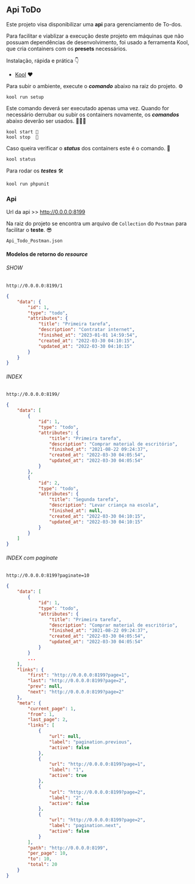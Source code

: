 ## Api ToDo

Este projeto visa disponibilizar uma **api** para gerenciamento de To-dos.

Para facilitar e viablizar a execução deste projeto em máquinas que não possuam dependências de desenvolvimento, foi usado a ferramenta Kool, que cria containers com os **presets** necessários.

Instalação, rápida e prática 👇

-   [Kool](https://kool.dev/docs/getting-started/installation) ❤️

Para subir o ambiente, execute o **_comando_** abaixo na raiz do projeto. ⚙

```
kool run setup
```

Este comando deverá ser executado apenas uma vez. Quando for necessário derrubar ou subir os containers novamente, os **_comandos_** abaixo deverão ser usados. 🏃‍♂💨

```
kool start 🛫
kool stop  🛬
```

Caso queira verificar o **_status_** dos containers este é o comando. 📡

```
kool status
```

Para rodar os **_testes_** 🛠

```
kool run phpunit
```

### Api

Url da api >> http://0.0.0.0:8199

Na raiz do projeto se encontra um arquivo de `Collection` do `Postman` para facilitar o **teste**. 😎

`Api_Todo_Postman.json`

#### Modelos de retorno do _resource_

###### _SHOW_

`http://0.0.0.0:8199/1`

```json
{
    "data": {
        "id": 1,
        "type": "todo",
        "attributes": {
            "title": "Primeira tarefa",
            "description": "Contratar internet",
            "finished_at": "2023-01-01 14:59:54",
            "created_at": "2022-03-30 04:10:15",
            "updated_at": "2022-03-30 04:10:15"
        }
    }
}
```

###### _INDEX_

`http://0.0.0.0:8199/`

```json
{
    "data": [
        {
            "id": 1,
            "type": "todo",
            "attributes": {
                "title": "Primeira tarefa",
                "description": "Comprar material de escritório",
                "finished_at": "2021-08-22 09:24:37",
                "created_at": "2022-03-30 04:05:54",
                "updated_at": "2022-03-30 04:05:54"
            }
        },
        {
            "id": 2,
            "type": "todo",
            "attributes": {
                "title": "Segunda tarefa",
                "description": "Levar criança na escola",
                "finished_at": null,
                "created_at": "2022-03-30 04:10:15",
                "updated_at": "2022-03-30 04:10:15"
            }
        }
    ]
}
```

###### _INDEX_ com paginate

`http://0.0.0.0:8199?paginate=10`

```json
{
    "data": [
        {
            "id": 1,
            "type": "todo",
            "attributes": {
                "title": "Primeira tarefa",
                "description": "Comprar material de escritório",
                "finished_at": "2021-08-22 09:24:37",
                "created_at": "2022-03-30 04:05:54",
                "updated_at": "2022-03-30 04:05:54"
            }
        }
        ...
    ],
    "links": {
        "first": "http://0.0.0.0:8199?page=1",
        "last": "http://0.0.0.0:8199?page=2",
        "prev": null,
        "next": "http://0.0.0.0:8199?page=2"
    },
    "meta": {
        "current_page": 1,
        "from": 1,
        "last_page": 2,
        "links": [
            {
                "url": null,
                "label": "pagination.previous",
                "active": false
            },
            {
                "url": "http://0.0.0.0:8199?page=1",
                "label": "1",
                "active": true
            },
            {
                "url": "http://0.0.0.0:8199?page=2",
                "label": "2",
                "active": false
            },
            {
                "url": "http://0.0.0.0:8199?page=2",
                "label": "pagination.next",
                "active": false
            }
        ],
        "path": "http://0.0.0.0:8199",
        "per_page": 10,
        "to": 10,
        "total": 20
    }
}
```

